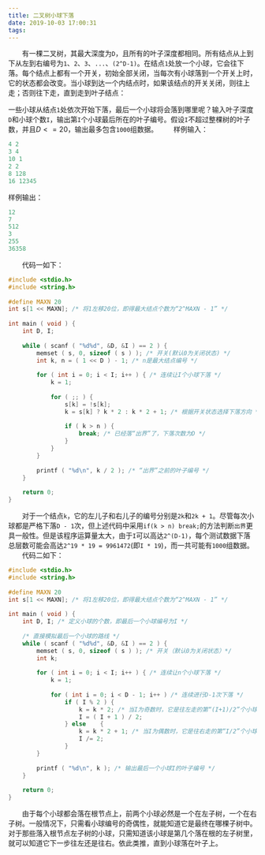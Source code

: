 ```yaml
---
title: 二叉树小球下落
date: 2019-10-03 17:00:31
tags:
---
```

&emsp;&emsp;有一棵二叉树，其最大深度为`D`，且所有的叶子深度都相同。所有结点从上到下从左到右编号为`1`、`2`、`3`、`...`、`(2^D-1)`。在结点`1`处放一个小球，它会往下落。每个结点上都有一个开关，初始全部关闭，当每次有小球落到一个开关上时，它的状态都会改变。当小球到达一个内结点时，如果该结点的开关关闭，则往上走；否则往下走，直到走到叶子结点：

一些小球从结点`1`处依次开始下落，最后一个小球将会落到哪里呢？输入叶子深度`D`和小球个数`I`，输出第`I`个小球最后所在的叶子编号。假设`I`不超过整棵树的叶子数，并且$D <= 20$，输出最多包含`1000`组数据。
&emsp;&emsp;样例输入：

``` cpp
4 2
3 4
10 1
2 2
8 128
16 12345
```

样例输出：

``` cpp
12
7
512
3
255
36358
```

&emsp;&emsp;代码一如下：

``` cpp
#include <stdio.h>
#include <string.h>
​
#define MAXN 20
int s[1 << MAXN]; /* 将1左移20位，即得最大结点个数为“2^MAXN - 1” */
​
int main ( void ) {
    int D, I;
​
    while ( scanf ( "%d%d", &D, &I ) == 2 ) {
        memset ( s, 0, sizeof ( s ) ); /* 开关(默认0为关闭状态) */
        int k, n = ( 1 << D ) - 1; /* n是最大结点编号 */
​
        for ( int i = 0; i < I; i++ ) { /* 连续让I个小球下落 */
            k = 1;
​
            for ( ;; ) {
                s[k] = !s[k];
                k = s[k] ? k * 2 : k * 2 + 1; /* 根据开关状态选择下落方向 */
​
                if ( k > n ) {
                    break; /* 已经落“出界”了，下落次数为D */
                }
            }
        }
​
        printf ( "%d\n", k / 2 ); /* “出界”之前的叶子编号 */
    }
​
    return 0;
}
```

&emsp;&emsp;对于一个结点`k`，它的左儿子和右儿子的编号分别是`2k`和`2k + 1`。尽管每次小球都是严格下落`D - 1`次，但上述代码中采用`if(k > n) break;`的方法判断`出界`更具一般性。但是该程序运算量太大，由于`I`可以高达`2^(D-1)`，每个测试数据下落总层数可能会高达`2^19 * 19 = 9961472`(即`I * 19`)，而一共可能有`1000`组数据。
&emsp;&emsp;代码二如下：

``` cpp
#include <stdio.h>
#include <string.h>
​
#define MAXN 20
int s[1 << MAXN]; /* 将1左移20位，即得最大结点个数为“2^MAXN - 1” */
​
int main ( void ) {
    int D, I; /* 定义小球的个数，即最后一个小球编号为I */
​
    /* 直接模拟最后一个小球的路线 */
    while ( scanf ( "%d%d", &D, &I ) == 2 ) {
        memset ( s, 0, sizeof ( s ) ); /* 开关（默认0为关闭状态）*/
        int k;
​
        for ( int i = 0; i < I; i++ ) { /* 连续让n个小球下落 */
            k = 1;
​
            for ( int i = 0; i < D - 1; i++ ) /* 连续进行D-1次下落 */
                if ( I % 2 ) {
                    k = k * 2; /* 当I为奇数时，它是往左走的第“(I+1)/2”个小球 */
                    I = ( I + 1 ) / 2;
                } else    {
                    k = k * 2 + 1; /* 当I为偶数时，它是往右走的第“I/2”个小球 */
                    I /= 2;
                }
        }
​
        printf ( "%d\n", k ); /* 输出最后一个小球I的叶子编号 */
    }
​
    return 0;
}
```

&emsp;&emsp;由于每个小球都会落在根节点上，前两个小球必然是一个在左子树，一个在右子树。一般情况下，只需看小球编号的奇偶性，就能知道它是最终在哪棵子树中。对于那些落入根节点左子树的小球，只需知道该小球是第几个落在根的左子树里，就可以知道它下一步往左还是往右。依此类推，直到小球落在叶子上。